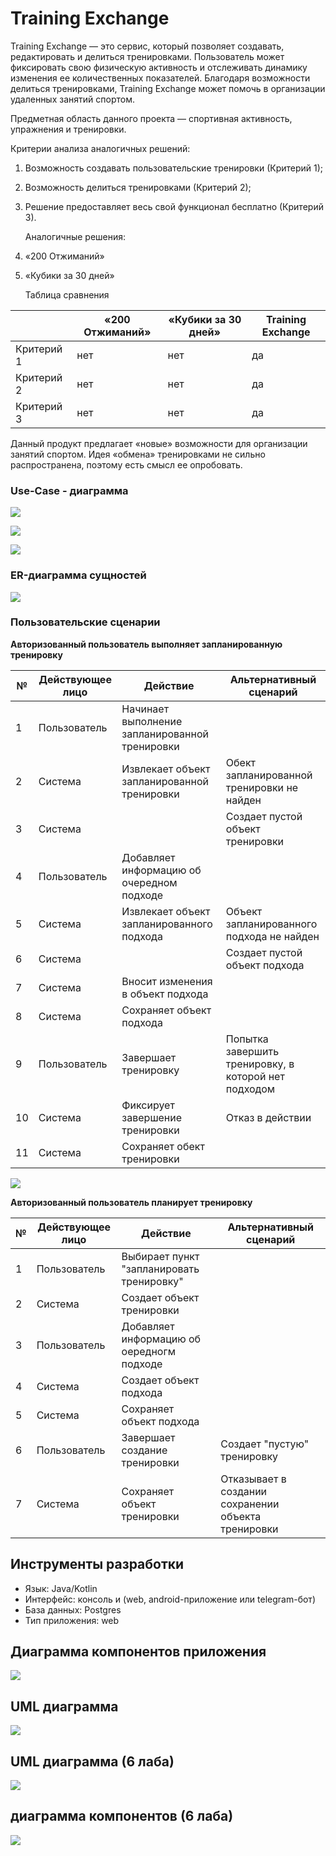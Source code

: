 # Training Exchange

   Training Exchange — это сервис, который позволяет создавать, редактировать и делиться тренировками. Пользователь может фиксировать свою физическую активность и отслеживать динамику изменения ее количественных показателей. Благодаря возможности делиться тренировками, Training Exchange может помочь в организации удаленных занятий спортом.

   Предметная область данного проекта — спортивная активность, упражнения и тренировки.

   Критерии анализа аналогичных решений:

1. Возможность создавать пользовательские тренировки (Критерий 1);

2. Возможность делиться тренировками (Критерий 2);

3. Решение предоставляет весь свой функционал бесплатно (Критерий 3).

   Аналогичные решения:

4. «200 Отжиманий»

5. «Кубики за 30 дней»

   Таблица сравнения

|            | «200 Отжиманий» | «Кубики за 30 дней» | Training Exchange |
| ---------- | --------------- | ------------------- | ----------------- |
| Критерий 1 | нет             | нет                 | да                |
| Критерий 2 | нет             | нет                 | да                |
| Критерий 3 | нет             | нет                 | да                |

   Данный продукт предлагает «новые» возможности для организации занятий спортом. Идея «обмена» тренировками не сильно распространена, поэтому есть смысл ее опробовать.

### **Use-Case - диаграмма**

![](img/unsigned-uc.png)

![](img/signed-uc.png)

![](img/trainer-uc.png)

### **ER-диаграмма сущностей**

![](img/er.png)

### **Пользовательские сценарии**

**Авторизованный пользователь выполняет запланированную тренировку**

| №    | Действующее лицо | Действие                                       | Альтернативный сценарий                              |
| ---- | ---------------- | ---------------------------------------------- | ---------------------------------------------------- |
| 1    | Пользователь     | Начинает выполнение запланированной тренировки |                                                      |
| 2    | Система          | Извлекает объект запланированной тренировки    | Обект запланированной тренировки не найден           |
| 3    | Система          |                                                | Создает пустой объект тренировки                     |
| 4    | Пользователь     | Добавляет информацию об очередном подходе      |                                                      |
| 5    | Система          | Извлекает объект запланированного подхода      | Объект запланированного подхода не найден            |
| 6    | Система          |                                                | Создает пустой объект подхода                        |
| 7    | Система          | Вносит изменения в объект подхода              |                                                      |
| 8    | Система          | Сохраняет объект подхода                       |                                                      |
| 9    | Пользователь     | Завершает тренировку                           | Попытка завершить тренировку, в которой нет подходом |
| 10   | Система          | Фиксирует завершение тренировки                | Отказ в действии                                     |
| 11   | Система          | Сохраняет обект тренировки                     |                                                      |

![](img/bpmn-signed-train.png)

**Авторизованный пользователь планирует тренировку**

| №    | Действующее лицо | Действие                                  | Альтернативный сценарий                             |
| ---- | ---------------- | ----------------------------------------- | --------------------------------------------------- |
| 1    | Пользователь     | Выбирает пункт "запланировать тренировку" |                                                     |
| 2    | Система          | Создает объект тренировки                 |                                                     |
| 3    | Пользователь     | Добавляет информацию об оередногм подходе |                                                     |
| 4    | Система          | Создает объект подхода                    |                                                     |
| 5    | Система          | Сохраняет объект подхода                  |                                                     |
| 6    | Пользователь     | Завершает создание тренировки             | Создает "пустую" тренировку                         |
| 7    | Система          | Сохраняет объект тренировки               | Отказывает в создании сохранении объекта тренировки |

## Инструменты разработки

- Язык: Java/Kotlin
- Интерфейс: консоль и (web, android-приложение или telegram-бот)
- База данных: Postgres
- Тип приложения: web

## Диаграмма компонентов приложения

<img src="img/components.png">

## UML диаграмма

<img src="img/uml.png">

## UML диаграмма (6 лаба)

<img src="img/uml6.png">

## диаграмма компонентов (6 лаба)

<img src="img/components6.png">

